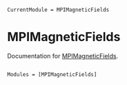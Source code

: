 ```@meta
CurrentModule = MPIMagneticFields
```

# MPIMagneticFields

Documentation for [MPIMagneticFields](https://github.com/MagneticParticleImaging/MPIMagneticFields.jl).

```@index
```

```@autodocs
Modules = [MPIMagneticFields]
```
